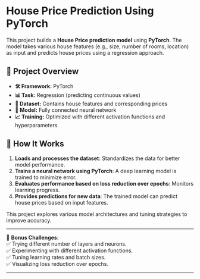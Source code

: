 # House Price Prediction Using PyTorch

This project builds a **House Price prediction model** using **PyTorch**. The model takes various house features (e.g., size, number of rooms, location) as input and predicts house prices using a regression approach.

## 📌 **Project Overview**
- **🛠 Framework:** PyTorch  
- **📊 Task:** Regression (predicting continuous values)  
- **📂 Dataset:** Contains house features and corresponding prices  
- **🧠 Model:** Fully connected neural network  
- **📈 Training:** Optimized with different activation functions and hyperparameters  

## 🚀 **How It Works**
1. **Loads and processes the dataset**: Standardizes the data for better model performance.  
2. **Trains a neural network using PyTorch**: A deep learning model is trained to minimize error.  
3. **Evaluates performance based on loss reduction over epochs**: Monitors learning progress.  
4. **Provides predictions for new data**: The trained model can predict house prices based on input features.  

This project explores various model architectures and tuning strategies to improve accuracy.  

---

🔹 **Bonus Challenges**:  
✅ Trying different number of layers and neurons.  
✅ Experimenting with different activation functions.  
✅ Tuning learning rates and batch sizes.  
✅ Visualizing loss reduction over epochs.  

---
